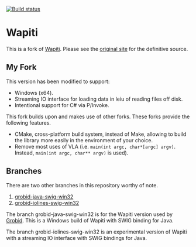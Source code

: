 [![Build status](https://ci.appveyor.com/api/projects/status/ry6ki3d31qneg5po?svg=true)](https://ci.appveyor.com/project/boumenot/wapiti)

# Wapiti

This is a fork of [Wapiti][wapiti].  Please see the [original
site][wapiti] for the definitive source.

## My Fork

This version has been modified to support:

 * Windows (x64).
 * Streaming IO interface for loading data in leiu of reading files
    off disk.
 * Intentional support for C# via P/Invoke.

This fork builds upon and makes use of other forks.  These forks
provide the following features.

 * CMake, cross-platform build system, instead of Make, allowing to
   build the library more easily in the environment of your choice.
 * Remove most uses of VLA (i.e. `main(int argc, char*[argc]
   argv)`. Instead, `main(int argc, char** argv)` is used).

## Branches

There are two other branches in this repository worthy of note.

 1. [grobid-java-swig-win32](https://github.com/boumenot/wapiti/tree/grobid-java-swig-win32)
 1. [grobid-iolines-swig-win32](https://github.com/boumenot/wapiti/tree/grobid-iolines-swig-win32)

The branch grobid-java-swig-win32 is for the Wapiti version used by
[Grobid][grobid].  This is a Windows build of Wapiti with SWIG binding
for Java.

The branch grobid-iolines-swig-win32 is an experimental version of
Wapiti with a streaming IO interface with SWIG bindings for Java.

[wapiti]: https://github.com/Jekub/Wapiti
[grobid]: https://github.com/kermitt2/grobid
